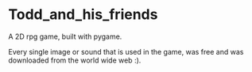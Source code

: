 # Todd_and_his_friends
A 2D rpg game, built with pygame.

Every single image or sound that is used in the game, was free and was downloaded from the world wide web :).

